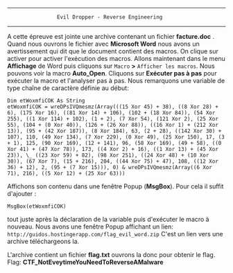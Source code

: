 ﻿* * * * *
					Evil Dropper - Reverse Engineering
* * * * *

A cette épreuve est jointe une archive contenant un fichier **facture.doc** . Quand nous ouvrons le fichier avec **Microsoft Word** nous avons un avertissement qui dit que le document contient des macros. On clique sur activer pour activer l'exécution des macros. 
Allons maintenant dans le menu **Affichage** de Word puis cliquons sur `Macro` **>** `Afficher les macros`. Nous pouvons voir la macro **Auto_Open**. Cliquons sur **Exécuter pas à pas** pour exécuter la macro et l'analyser pas à pas. Nous remarquons une variable de type chaîne de caractère définie au début: 
```basic
Dim etWoxmfiCOK As String 
etWoxmfiCOK = wreDPsIVQmesmz(Array(((15 Xor 45) + 38), ((8 Xor 28) + 6), (175 Xor 16), ((81 Xor 14) + 106), (102 + (18 Xor 84)), (54 Xor 255), ((1 Xor 114) + 102), (1 + 2), (7 Xor 54), (121 Xor 2), (25 Xor 55), (104 + (0 Xor 40)), (126 + (26 Xor 88)), ((16 Xor 1) + (212 Xor 13)), (95 + (42 Xor 187)), (8 Xor 184), 63, (2 + 28), ((142 Xor 30) + 107), 110, (49 Xor 134), (7 Xor 229), (0 Xor 49), (25 Xor 150), 17, (3 + 1), 125, (90 Xor 169), (12 + 141), 96, (58 Xor 169), (49 + 58), ((0 Xor 41) + (47 Xor 78)), 173, ((4 Xor 2) + 16), ((1 Xor 13) + (45 Xor 23)), \_ ((23 Xor 59) + 82), (98 Xor 251), ((24 Xor 48) + (10 Xor 30)), (67 Xor 7), (15 + 216), 204, ((44 Xor 75) + 47), 108, ((12 Xor 36) + 12), 2, (95 + (7 Xor 15))), 0) & wreDPsIVQmesmz(Array((6 Xor 71), 216), ((5 Xor 12) + (25 Xor 63)))
```
Affichons son contenu dans une fenêtre Popup (**MsgBox**). Pour cela il suffit d'ajouter :
```basic
MsgBox(etWoxmfiCOK) 
```
tout juste après la déclaration de la variable puis d'exécuter le macro à nouveau.
Nous avons une fenêtre Popup affichant un lien: `http://guidos.hostingerapp.com/flag_evil_word.zip`
C'est un lien vers une archive téléchargeons la. 

L'archive contient un fichier **flag.txt** ouvrons la donc pour obtenir le flag.
Flag: **CTF_NotEveytimeYouNeedToReverseAMalware**


